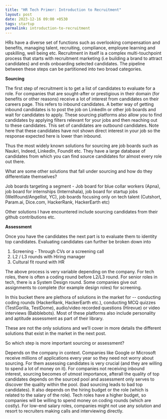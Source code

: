 ```yaml
---
title: "HR Tech Primer: Introduction to Recruitment"
layout: post
date: 2023-12-16 09:00 +0530
tags: startup
permalink: introduction-to-recruitment
---
```


HRs have a diverse set of functions such as overlooking compensation and benefits, managing talent, recruiting, compliance, employee learning and upskilling, well being etc. 
Recruitment in itself is a complex multi-touchpoint process that starts with recruitment marketing (i.e building a brand to attract candidates) and ends onboarding selected candidates. The pipeline between these steps can be partitioned into two broad categories.

**Sourcing**

The first step of recruitment is to get a list of candidates to evaluate for a role. For companies that are sought-after or prestigious in their domain (for benefits or other reasons) receive a lot of interest from candidates on their careers page. This refers to inbound candidates. A better way of getting inbound candidates is to post the job on LinkedIn or other job boards and wait for candidates to apply. These sourcing platforms also allow you to find candidates by applying filters relevant for your jobs and then reaching out to these candidates. This set of candidates are outbound candidates. Note here that these candidates have not shown direct interest in your job so the response expected here is lower than inbound. 

Thus the most widely known solutions for sourcing are job boards such as Naukri, Indeed, LinkedIn, Foundit etc. They have a large database of candidates from which you can find source candidates for almost every role out there. 

What are some other solutions that fall under sourcing and how do they differentiate themselves?

Job boards targeting a segment - Job board for blue collar workers (Apna), job board for internships (Internshala), job board for startup jobs (Wellfound/Angellist, YC), job boards focusing only on tech talent (Cutshort, Param.ai, Dice.com, HackerRank, HackerEarth etc)

Other solutions I have encountered include sourcing candidates from their github contributions etc.

**Assessment**

Once you have the candidates the next part is to evaluate them to identity top candidates. Evaluating candidates can further be broken down into
1. Screening - Through CVs or a screening call
2. L2 / L3 rounds with Hiring manager
3. Cultural fit round with HR

The above process is very variable depending on the company. For tech roles, there is often a coding round before L2/L3 round. For senior roles in tech, there is a System Design round. Some companies give out assignments to complete (for example design roles) for screening. 

In this bucket there are plethora of solutions in the market for -- conducting coding rounds (HackerRank, HackerEarth etc.), conducting MCQ quizzes (TestGorilla, TestDome), audio/video recorded questions (Hirevue) or video interviews (Babblebots). Most of these platforms also include personality and aptitude assessment as part of their library. 

These are not the only solutions and we’ll cover in more details the different solutions that exist in the market in the next post. 

So which step is more important sourcing or assessment?

Depends on the company in context. Companies like Google or Microsoft receive millions of applications every year so they need not worry about sourcing. For them assessing candidates is very crucial (and they are willing to spend a lot of money on it). For companies not receiving inbound interest, sourcing becomes of utmost importance, afterall the quality of top candidates depends on the sourced pool and assessment only serves to discover the quality within the pool. (bad sourcing leads to bad top candidates). It also depends on the hiring budget or the role (which is related to the salary of the role). Tech roles have a higher budget, so companies will be willing to spend money on coding rounds (which are costly). For low-end salary roles, companies might not use any solution and resort to recruiters making calls and interviewing directly. 
